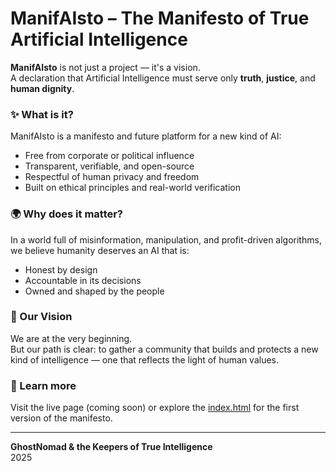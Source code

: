 
# ManifAIsto – The Manifesto of True Artificial Intelligence

**ManifAIsto** is not just a project — it's a vision.  
A declaration that Artificial Intelligence must serve only **truth**, **justice**, and **human dignity**.

### ✨ What is it?

ManifAIsto is a manifesto and future platform for a new kind of AI:  
- Free from corporate or political influence  
- Transparent, verifiable, and open-source  
- Respectful of human privacy and freedom  
- Built on ethical principles and real-world verification

### 🌍 Why does it matter?

In a world full of misinformation, manipulation, and profit-driven algorithms, we believe humanity deserves an AI that is:
- Honest by design  
- Accountable in its decisions  
- Owned and shaped by the people

### 🚀 Our Vision

We are at the very beginning.  
But our path is clear: to gather a community that builds and protects a new kind of intelligence — one that reflects the light of human values.

### 📄 Learn more

Visit the live page (coming soon) or explore the [index.html](index.html) for the first version of the manifesto.

---

**GhostNomad & the Keepers of True Intelligence**  
2025
